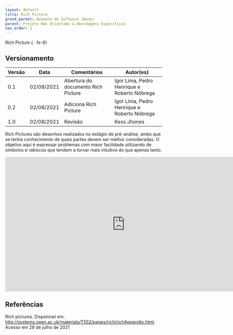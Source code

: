 ```yaml
---
layout: default
title: Rich Picture
grand_parent: Desenho de Software (Base)
parent: Projeto Não Orientado a Abordagens Específicas
nav_order: 1
---
```


Rich Picture
{: .fs-9}

## Versionamento

|Versão | Data | Comentários | Autor(es) |
|-------|------|-------------|-----------|
|0.1|02/08/2021|Abertura do documento Rich Picture|Igor Lima, Pedro Henrique e Roberto Nóbrega|
|0.2|02/08/2021|Adiciona Rich Picture|Igor Lima, Pedro Henrique e Roberto Nóbrega|
|1.0|02/08/2021|Revisão|Kess Jhones|

Rich Pictures são desenhos realizados no estágio de pré-análise, antes que se tenha conhecimento de quais partes devem ser melhor consideradas. O objetivo aqui é expressar problemas com maior facilidade utilizando de símbolos e rabiscos que tendem a tornar mais intuitivo do que apenas texto.

<iframe width="768" height="432" src="https://miro.com/app/embed/o9J_l4XzDM4=/?pres=1&frameId=3074457362033560450" frameBorder="0" scrolling="no" allowFullScreen></iframe>

## Referências

Rich pictures. Disponível em: <http://systems.open.ac.uk/materials/T552/pages/rich/richAppendix.html>. Acesso em 28 de julho de 2021
